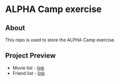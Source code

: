 # ALPHA Camp exercise

## About

This repo is used to store the ALPHA Camp exercise.

## Project Preview

- Movie list - [link](https://noelle-kh.github.io/AC-exercise/movie-list/index.html)
- Friend list - [link](https://noelle-kh.github.io/AC-exercise/friend-list/index.html)
